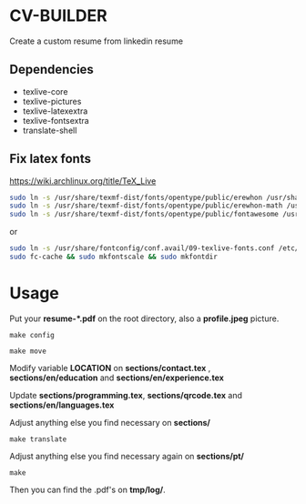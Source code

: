 # CV-BUILDER

Create a custom resume from linkedin resume

## Dependencies

* texlive-core
* texlive-pictures
* texlive-latexextra
* texlive-fontsextra
* translate-shell


## Fix latex fonts

https://wiki.archlinux.org/title/TeX_Live

```bash
sudo ln -s /usr/share/texmf-dist/fonts/opentype/public/erewhon /usr/share/fonts/OTF/
sudo ln -s /usr/share/texmf-dist/fonts/opentype/public/erewhon-math /usr/share/fonts/OTF/
sudo ln -s /usr/share/texmf-dist/fonts/opentype/public/fontawesome /usr/share/fonts/OTF/
```

or

```bash
sudo ln -s /usr/share/fontconfig/conf.avail/09-texlive-fonts.conf /etc/fonts/conf.d/09-texlive-fonts.conf
sudo fc-cache && sudo mkfontscale && sudo mkfontdir
```

# Usage

Put your **resume-*.pdf** on the root directory, also a **profile.jpeg** picture.

`make config`

`make move`

Modify variable **LOCATION** on 
**sections/contact.tex** , **sections/en/education** and **sections/en/experience.tex**

Update **sections/programming.tex**, **sections/qrcode.tex**  and **sections/en/languages.tex**

Adjust anything else you find necessary on **sections/**

`make translate`

Adjust anything else you find necessary again on **sections/pt/**

`make`

Then you can find the .pdf's on **tmp/log/**.
